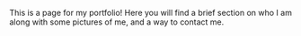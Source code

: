This is a page for my portfolio!
Here you will find a brief section on who I am along with some pictures of me, and a way to contact me. 
